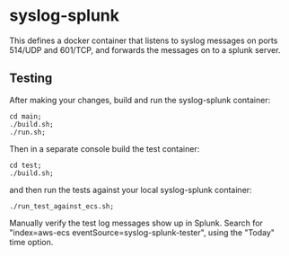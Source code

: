 # syslog-splunk


This defines a docker container that listens to syslog messages on ports 514/UDP and 601/TCP,
and forwards the messages on to a splunk server.

Testing
-------

After making your changes, build and run the syslog-splunk container:

```
cd main;
./build.sh;
./run.sh;
```

Then in a separate console build the test container:

```
cd test;
./build.sh;
```

and then run the tests against your local syslog-splunk container:

```
./run_test_against_ecs.sh;
```

Manually verify the test log messages show up in Splunk.
Search for "index=aws-ecs eventSource=syslog-splunk-tester",
using the "Today" time option.
